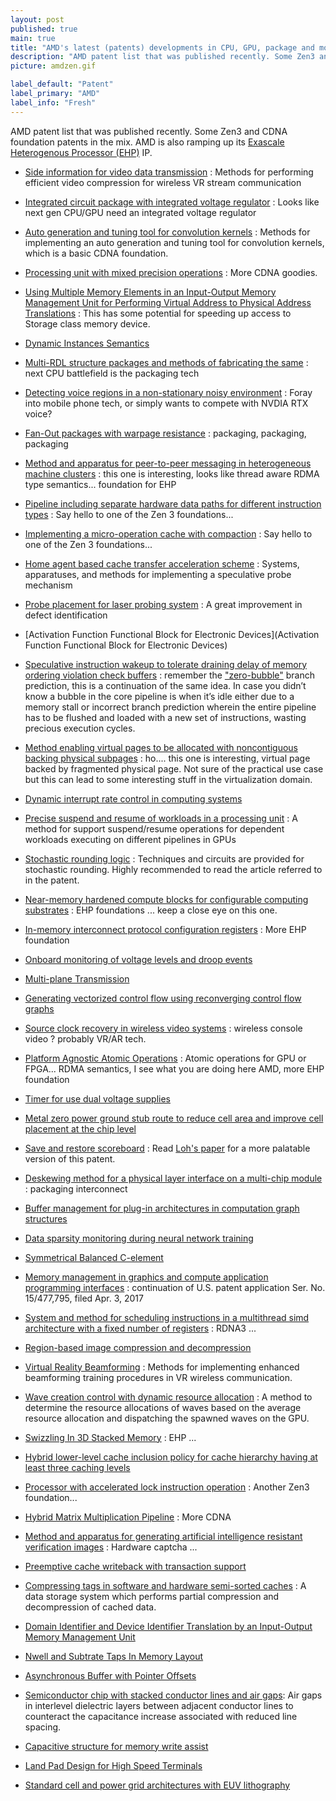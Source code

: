 ```yaml
---
layout: post
published: true
main: true
title: "AMD's latest (patents) developments in CPU, GPU, package and more "
description: "AMD patent list that was published recently. Some Zen3 and CDNA foundation patents in the mix, packaging. AMD is also ramping up its Exascale Heterogenous Processor (EHP) IP."
picture: amdzen.gif

label_default: "Patent" 
label_primary: "AMD"
label_info: "Fresh"
---
```

<!-- Main Container -->

AMD patent list that was published recently. Some Zen3 and CDNA foundation patents in the mix. AMD is also ramping up its [Exascale Heterogenous Processor (EHP)](https://www.techpowerup.com/214868/amd-details-exascale-heterogenous-processor-ehp-for-supercomputers) IP.

* [Side information for video data transmission](https://www.freepatentsonline.com/20200314434.pdf) : Methods for performing efficient video compression for wireless VR stream communication

* [Integrated circuit package with integrated voltage regulator](https://www.freepatentsonline.com/20200312766.pdf) : Looks like next gen CPU/GPU need an integrated voltage regulator

* [Auto generation and tuning tool for convolution kernels](https://www.freepatentsonline.com/20200302285.pdf) : Methods for implementing an auto generation and tuning tool for convolution kernels, which is a basic CDNA foundation.

* [Processing unit with mixed precision operations](https://www.freepatentsonline.com/20200293286.pdf) : More CDNA goodies.

* [Using Multiple Memory Elements in an Input-Output Memory Management Unit for Performing Virtual Address to Physical Address Translations](https://www.freepatentsonline.com/20200301849.pdf) : This has some potential for speeding up access to Storage class memory device.
 
* [Dynamic Instances Semantics](https://www.freepatentsonline.com/20200301681.pdf)

* [Multi-RDL structure packages and methods of fabricating the same](https://www.freepatentsonline.com/20200294923.pdf) : next CPU battlefield is the packaging tech

* [Detecting voice regions in a non-stationary noisy environment](https://www.freepatentsonline.com/20200294534.pdf) : Foray into mobile phone tech, or simply wants to compete with NVDIA RTX voice?
 
* [Fan-Out packages with warpage resistance](https://www.freepatentsonline.com/20200294914.pdf) : packaging, packaging, packaging

* [Method and apparatus for peer-to-peer messaging in heterogeneous machine clusters](https://www.freepatentsonline.com/20200293387.pdf) : this one is interesting, looks like thread aware RDMA type semantics... foundation for EHP

* [Pipeline including separate hardware data paths for different instruction types](https://www.freepatentsonline.com/20200293329.pdf) : Say hello to one of the Zen 3 foundations...

* [Implementing a micro-operation cache with compaction](https://www.freepatentsonline.com/20200285466.pdf) : Say hello to one of the Zen 3 foundations...

* [Home agent based cache transfer acceleration scheme](https://www.freepatentsonline.com/20190188155.pdf) : Systems, apparatuses, and methods for implementing a speculative probe mechanism

* [Probe placement for laser probing system](https://www.freepatentsonline.com/20200284837.pdf) : A great improvement in defect identification

* [Activation Function Functional Block for Electronic Devices](Activation Function Functional Block for Electronic Devices)

* [Speculative instruction wakeup to tolerate draining delay of memory ordering violation check buffers](https://www.freepatentsonline.com/20200319889.pdf) : remember the ["zero-bubble"](https://www.freepatentsonline.com/20170068539.pdf) branch prediction, this is a continuation of the same idea. In case you didn’t know a bubble in the core pipeline is when it’s idle either due to a memory stall or incorrect branch prediction wherein the entire pipeline has to be flushed and loaded with a new set of instructions, wasting precious execution cycles.

* [Method enabling virtual pages to be allocated with noncontiguous backing physical subpages](https://www.freepatentsonline.com/20200320016.pdf) :  ho.... this one is interesting, virtual page backed by fragmented physical page. Not sure of the practical use case but this can lead to some interesting stuff in the virtualization domain.

* [Dynamic interrupt rate control in computing systems](https://www.freepatentsonline.com/20190163251.pdf)

* [Precise suspend and resume of workloads in a processing unit](https://www.freepatentsonline.com/20190163527.pdf) : A method for support suspend/resume operations for dependent workloads executing on different pipelines in GPUs

* [Stochastic rounding logic](https://www.freepatentsonline.com/10628124.pdf) : Techniques and circuits are provided for stochastic rounding. Highly recommended to read the article referred to in the patent.

* [Near-memory hardened compute blocks for configurable computing substrates](https://www.freepatentsonline.com/10579557.pdf) : EHP foundations ... keep a close eye on this one.

* [ In-memory interconnect protocol configuration registers](https://www.freepatentsonline.com/9767028.pdf) : More EHP foundation

* [Onboard monitoring of voltage levels and droop events](https://www.freepatentsonline.com/10627883.pdf)

* [Multi-plane Transmission](https://www.freepatentsonline.com/20200314436.pdf)

* [Generating vectorized control flow using reconverging control flow graphs](https://www.freepatentsonline.com/20200310766.pdf)

* [Source clock recovery in wireless video systems](https://www.freepatentsonline.com/20200314469.pdf) : wireless console video ? probably VR/AR tech.

* [Platform Agnostic Atomic Operations](https://www.freepatentsonline.com/20200310684.pdf) : Atomic operations for GPU or FPGA... RDMA semantics, I see what you are doing here AMD, more EHP foundation

* [Timer for use dual voltage supplies](https://www.freepatentsonline.com/20200312389.pdf)

* [Metal zero power ground stub route to reduce cell area and improve cell placement at the chip level](https://www.freepatentsonline.com/20190155979.pdf)

* [Save and restore scoreboard](https://www.freepatentsonline.com/10403351.pdf) : Read [Loh's paper](https://www.cs.utah.edu/wondp/wondp2013-paper2-final.pdf) for a more palatable version of this patent.

* [Deskewing method for a physical layer interface on a multi-chip module](https://www.freepatentsonline.com/20200344039.pdf) : packaging interconnect

* [Buffer management for plug-in architectures in computation graph structures](https://www.freepatentsonline.com/20200344378.pdf)

* [Data sparsity monitoring during neural network training](https://www.freepatentsonline.com/20200342327.pdf)

* [Symmetrical Balanced C-element](https://www.freepatentsonline.com/20200358447.pdf)

* [Memory management in graphics and compute application programming interfaces](https://www.freepatentsonline.com/20200357093.pdf) : continuation of U.S. patent application Ser. No. 15/477,795, filed Apr. 3, 2017

* [System and method for scheduling instructions in a multithread simd architecture with a fixed number of registers](https://www.freepatentsonline.com/20200278947.pdf) : RDNA3 ...

* [Region-based image compression and decompression](https://www.freepatentsonline.com/20200280721.pdf)

* [Virtual Reality Beamforming](https://www.freepatentsonline.com/20200280862.pdf) : Methods for implementing enhanced beamforming training procedures in VR wireless communication.

* [Wave creation control with dynamic resource allocation](https://www.freepatentsonline.com/20190129756.pdf) : A method to determine the resource allocations of waves based on the average resource allocation and dispatching the spawned waves on the GPU.

* [Swizzling In 3D Stacked Memory](https://www.freepatentsonline.com/20190129651.pdf) : EHP ...
 
* [Hybrid lower-level cache inclusion policy for cache hierarchy having at least three caching levels](https://www.freepatentsonline.com/20190121748.pdf)

* [Processor with accelerated lock instruction operation](https://www.freepatentsonline.com/20200272463.pdf) : Another Zen3 foundation...

* [Hybrid Matrix Multiplication Pipeline](https://www.freepatentsonline.com/20200272687.pdf) : More CDNA

* [Method and apparatus for generating artificial intelligence resistant verification images](https://www.freepatentsonline.com/20200272726.pdf) : Hardware captcha ...
 
* [Preemptive cache writeback with transaction support](https://www.freepatentsonline.com/20190095330.pdf)

* [Compressing tags in software and hardware semi-sorted caches](https://www.freepatentsonline.com/10749545.pdf) : A data storage system which performs partial compression and decompression of cached data.

* [Domain Identifier and Device Identifier Translation by an Input-Output Memory Management Unit](https://www.freepatentsonline.com/20200334058.pdf)

* [Nwell and Subtrate Taps In Memory Layout](https://www.freepatentsonline.com/20200335142.pdf)

* [Asynchronous Buffer with Pointer Offsets](https://www.freepatentsonline.com/20190179777.pdf)

* [Semiconductor chip with stacked conductor lines and air gaps](https://www.freepatentsonline.com/20200328155.pdf): Air gaps in interlevel dielectric layers between adjacent conductor lines to counteract the capacitance increase associated with reduced line spacing.

* [Capacitive structure for memory write assist ](https://www.freepatentsonline.com/20190180798.pdf)

* [Land Pad Design for High Speed Terminals](https://www.freepatentsonline.com/20190181087.pdf)

* [Standard cell and power grid architectures with EUV lithography](https://www.freepatentsonline.com/10796061.html)
<!--End Main Container -->

